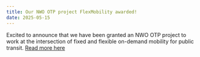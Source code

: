 ```yaml
---
title: Our NWO OTP project FlexMobility awarded!
date: 2025-05-15
---
```


Excited to announce that we have been granted an NWO OTP project to work at the intersection of fixed and flexible on-demand mobility for public transit. [Read more here](https://www.tudelft.nl/en/2025/me/news/fewer-cars-in-the-city-could-a-mix-of-public-transport-and-on-demand-mobility-be-the-solution)
